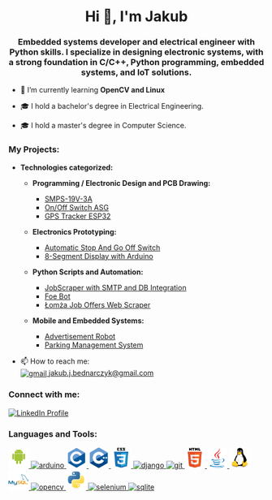 <h1 align="center">Hi 👋, I'm Jakub</h1>
<h3 align="center">Embedded systems developer and electrical engineer with Python skills. I specialize in designing electronic systems, with a strong foundation in C/C++, Python programming, embedded systems, and IoT solutions.</h3>

- 🌱 I’m currently learning **OpenCV and Linux**

- 🎓 I hold a bachelor's degree in Electrical Engineering.

- 🎓 I hold a master's degree in Computer Science.

<h3 align="left">My Projects:</h3>

- **Technologies categorized:**

  - **Programming / Electronic Design and PCB Drawing:**
    - [SMPS-19V-3A](https://github.com/sailor-elite/SMPS-19V-3A)  
    - [On/Off Switch ASG](https://github.com/sailor-elite/on_off_switch_ASG)  
    - [GPS Tracker ESP32](https://github.com/sailor-elite/GPS_Tracker_ESP32)  

  - **Electronics Prototyping:**
    - [Automatic Stop And Go Off Switch](https://github.com/sailor-elite/Automatic_Stop_And_Go_Off_Switch)  
    - [8-Segment Display with Arduino](https://github.com/sailor-elite/8-Segment-Disp-Arduino)  

  - **Python Scripts and Automation:**
    - [JobScraper with SMTP and DB Integration](https://github.com/sailor-elite/JobScraper-SMTP-DB-integration)  
    - [Foe Bot](https://github.com/sailor-elite/Foe_bot)  
    - [Łomża Job Offers Web Scraper](https://github.com/sailor-elite/Lomza_job_offers_web_scrapper)  

  - **Mobile and Embedded Systems:**
    - [Advertisement Robot](https://github.com/sailor-elite/Advertisement-Robot)  
    - [Parking Management System](https://github.com/sailor-elite/Parking_Managament_System)  


- 📫 How to reach me:  
  <a href="mailto:jakub.j.bednarczyk@gmail.com">
    <img align="center" src="https://www.vectorlogo.zone/logos/gmail/gmail-icon.svg" alt="gmail" height="30" width="40" />
    jakub.j.bednarczyk@gmail.com
  </a>

<h3 align="left">Connect with me:</h3>
<p align="left">
  <a href="https://linkedin.com/in/https://www.linkedin.com/in/jakub-bednarczyk-4b43851b0/" target="blank">
    <img align="center" src="https://raw.githubusercontent.com/rahuldkjain/github-profile-readme-generator/master/src/images/icons/Social/linked-in-alt.svg" alt="LinkedIn Profile" height="30" width="40" />
  </a>
</p>

<h3 align="left">Languages and Tools:</h3>
<p align="left"> 
  <a href="https://developer.android.com" target="_blank" rel="noreferrer"> 
    <img src="https://raw.githubusercontent.com/devicons/devicon/master/icons/android/android-original-wordmark.svg" alt="android" width="40" height="40"/> 
  </a> 
  <a href="https://www.arduino.cc/" target="_blank" rel="noreferrer"> 
    <img src="https://cdn.worldvectorlogo.com/logos/arduino-1.svg" alt="arduino" width="40" height="40"/> 
  </a> 
  <a href="https://www.cprogramming.com/" target="_blank" rel="noreferrer"> 
    <img src="https://raw.githubusercontent.com/devicons/devicon/master/icons/c/c-original.svg" alt="c" width="40" height="40"/> 
  </a> 
  <a href="https://www.w3schools.com/cpp/" target="_blank" rel="noreferrer"> 
    <img src="https://raw.githubusercontent.com/devicons/devicon/master/icons/cplusplus/cplusplus-original.svg" alt="cplusplus" width="40" height="40"/> 
  </a> 
  <a href="https://www.w3schools.com/css/" target="_blank" rel="noreferrer"> 
    <img src="https://raw.githubusercontent.com/devicons/devicon/master/icons/css3/css3-original-wordmark.svg" alt="css3" width="40" height="40"/> 
  </a> 
  <a href="https://www.djangoproject.com/" target="_blank" rel="noreferrer"> 
    <img src="https://cdn.worldvectorlogo.com/logos/django.svg" alt="django" width="40" height="40"/> 
  </a> 
  <a href="https://git-scm.com/" target="_blank" rel="noreferrer"> 
    <img src="https://www.vectorlogo.zone/logos/git-scm/git-scm-icon.svg" alt="git" width="40" height="40"/> 
  </a> 
  <a href="https://www.w3.org/html/" target="_blank" rel="noreferrer"> 
    <img src="https://raw.githubusercontent.com/devicons/devicon/master/icons/html5/html5-original-wordmark.svg" alt="html5" width="40" height="40"/> 
  </a> 
  <a href="https://www.java.com" target="_blank" rel="noreferrer"> 
    <img src="https://raw.githubusercontent.com/devicons/devicon/master/icons/java/java-original.svg" alt="java" width="40" height="40"/> 
  </a> 
  <a href="https://www.linux.org/" target="_blank" rel="noreferrer"> 
    <img src="https://raw.githubusercontent.com/devicons/devicon/master/icons/linux/linux-original.svg" alt="linux" width="40" height="40"/> 
  </a> 
  <a href="https://www.mysql.com/" target="_blank" rel="noreferrer"> 
    <img src="https://raw.githubusercontent.com/devicons/devicon/master/icons/mysql/mysql-original-wordmark.svg" alt="mysql" width="40" height="40"/> 
  </a> 
  <a href="https://opencv.org/" target="_blank" rel="noreferrer"> 
    <img src="https://www.vectorlogo.zone/logos/opencv/opencv-icon.svg" alt="opencv" width="40" height="40"/> 
  </a> 
  <a href="https://www.python.org" target="_blank" rel="noreferrer"> 
    <img src="https://raw.githubusercontent.com/devicons/devicon/master/icons/python/python-original.svg" alt="python" width="40" height="40"/> 
  </a> 
  <a href="https://www.selenium.dev" target="_blank" rel="noreferrer"> 
    <img src="https://raw.githubusercontent.com/detain/svg-logos/780f25886640cef088af994181646db2f6b1a3f8/svg/selenium-logo.svg" alt="selenium" width="40" height="40"/> 
  </a> 
  <a href="https://www.sqlite.org/" target="_blank" rel="noreferrer"> 
    <img src="https://www.vectorlogo.zone/logos/sqlite/sqlite-icon.svg" alt="sqlite" width="40" height="40"/> 
  </a> 
</p>
